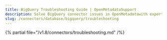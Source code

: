 ```yaml
---
title: BigQuery Troubleshooting Guide | OpenMetadataSupport
description: Solve BigQuery connector issues in OpenMetadatawith expert troubleshooting guides. Fix connection errors, authentication problems, and data ingestion failures fast.
slug: /connectors/database/bigquery/troubleshooting
---
```


{% partial file="/v1.8/connectors/troubleshooting.md" /%}
